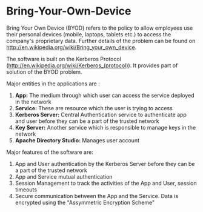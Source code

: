 Bring-Your-Own-Device
=====================
Bring Your Own Device (BYOD) refers to the policy to allow employees use their personal devices (mobile, laptops, 
tablets etc.) to access the company's proprietary data. Further details of the problem can be found on 
http://en.wikipedia.org/wiki/Bring_your_own_device.

The software is built on the Kerberos Protocol (http://en.wikipedia.org/wiki/Kerberos_(protocol)). It provides part of
solution of the BYOD problem. 

Major entities in the applications are :
<ol>
<li><b>App:</b> The medium through which user can access the service deployed in the network</li>
<li><b>Service:</b> These are resource which the user is trying to access</li>
<li><b>Kerberos Server:</b> Central Authentication service to authenticate app and user before they can be a part of the trusted
network</li>
<li><b>Key Server:</b> Another service which is responsible to manage keys in the network</li>
<li><b>Apache Directory Studio:</b> Manages user account</li> 
</ol>
Major features of the software are:
<ol>
<li>App and User authentication by the Kerberos Server before they can be a part of the trusted network</li>
<li>App and Service mutual authentication</li>
<li>Session Management to track the activities of the App and User, session timeouts</li>
<li>Secure communication between the App and the Service. Data is encrypted using the "Assymmetric Encryption Scheme"</li>
